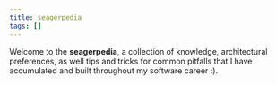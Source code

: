 ```yaml
---
title: seagerpedia
tags: []
---
```


Welcome to the **seagerpedia**, a collection of knowledge, architectural preferences, as well tips and tricks for common pitfalls that I have accumulated and built throughout my software career :). 

